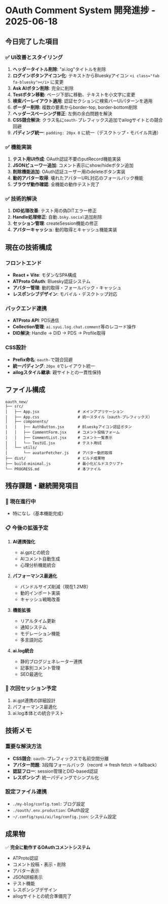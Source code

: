 # OAuth Comment System 開発進捗 - 2025-06-18

## 今日完了した項目

### ✅ UI改善とスタイリング
1. **ヘッダータイトル削除**: "ai.log"タイトルを削除
2. **ログインボタンアイコン化**: テキストからBlueskyアイコン `<i class="fab fa-bluesky"></i>` に変更
3. **Ask AIボタン削除**: 完全に削除
4. **Testボタン移動**: ページ下部に移動、テキストを小文字に変更
5. **検索バーレイアウト適用**: 認証セクションに検索バーUIパターンを適用
6. **ボーダー削除**: 複数の要素からborder-top, border-bottom削除
7. **ヘッダースペーシング修正**: 左側の余白問題を解決
8. **CSS競合解決**: クラス名に`oauth-`プレフィックス追加でailogサイトとの競合回避
9. **パディング統一**: `padding: 20px 0` に統一（デスクトップ・モバイル共通）

### ✅ 機能実装
1. **テスト用UI作成**: OAuth認証不要のputRecord機能実装
2. **JSONビューワー追加**: コメント表示にshow/hideボタン追加
3. **削除機能追加**: OAuth認証ユーザー用のdeleteボタン実装
4. **動的アバター取得**: 壊れたアバターURL対応のフォールバック機能
5. **ブラウザ動作確認**: 全機能の動作テスト完了

### ✅ 技術的解決
1. **DID処理改善**: テスト用の偽DITエラー修正
2. **Handle処理修正**: 自動`.bsky.social`追加削除
3. **セッション管理**: createSession機能の修正
4. **アバターキャッシュ**: 動的取得とキャッシュ機能実装

## 現在の技術構成

### フロントエンド
- **React + Vite**: モダンなSPA構成
- **ATProto OAuth**: Bluesky認証システム
- **アバター管理**: 動的取得・フォールバック・キャッシュ
- **レスポンシブデザイン**: モバイル・デスクトップ対応

### バックエンド連携
- **ATProto API**: PDS通信
- **Collection管理**: `ai.syui.log.chat.comment`等のレコード操作
- **DID解決**: Handle → DID → PDS → Profile取得

### CSS設計
- **Prefix命名**: `oauth-`で競合回避
- **統一パディング**: `20px 0`でレイアウト統一
- **ailogスタイル継承**: 親サイトとの一貫性保持

## ファイル構成

```
oauth_new/
├── src/
│   ├── App.jsx                 # メインアプリケーション
│   ├── App.css                 # 統一スタイル（oauth-プレフィックス）
│   ├── components/
│   │   ├── AuthButton.jsx      # Blueskyアイコン認証ボタン
│   │   ├── CommentForm.jsx     # コメント投稿フォーム
│   │   ├── CommentList.jsx     # コメント一覧表示
│   │   └── TestUI.jsx          # テスト用UI
│   └── utils/
│       └── avatarFetcher.js    # アバター動的取得
├── dist/                       # ビルド成果物
├── build-minimal.js            # 最小化ビルドスクリプト
└── PROGRESS.md                 # 本ファイル
```

## 残存課題・継続開発項目

### 🔄 現在進行中
- 特になし（基本機能完成）

### 📋 今後の拡張予定
1. **AI連携強化**
   - ai.gptとの統合
   - AIコメント自動生成
   - 心理分析機能統合

2. **パフォーマンス最適化**
   - バンドルサイズ削減（現在1.2MB）
   - 動的インポート実装
   - キャッシュ戦略改善

3. **機能拡張**
   - リアルタイム更新
   - 通知システム
   - モデレーション機能
   - 多言語対応

4. **ai.log統合**
   - 静的ブログジェネレーター連携
   - 記事別コメント管理
   - SEO最適化

### 🎯 次回セッション予定
1. ai.gpt連携の詳細設計
2. パフォーマンス最適化
3. ai.log本体との統合テスト

## 技術メモ

### 重要な解決方法
- **CSS競合**: `oauth-`プレフィックスで名前空間分離
- **アバター問題**: 3段階フォールバック（record → fresh fetch → fallback）
- **認証フロー**: session管理とDID-based認証
- **レスポンシブ**: 統一パディングでシンプル化

### 設定ファイル連携
- `./my-blog/config.toml`: ブログ設定
- `./oauth/.env.production`: OAuth設定
- `~/.config/syui/ai/log/config.json`: システム設定

## 成果物

✅ **完全に動作するOAuthコメントシステム**
- ATProto認証
- コメント投稿・表示・削除
- アバター表示
- JSON詳細表示
- テスト機能
- レスポンシブデザイン
- ailogサイトとの統合準備完了